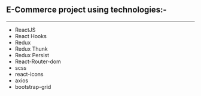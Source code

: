 ## E-Commerce project using technologies:-

---

- ReactJS
- React Hooks
- Redux
- Redux Thunk
- Redux Persist
- React-Router-dom
- scss
- react-icons
- axios
- bootstrap-grid


